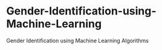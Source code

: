 # Gender-Identification-using-Machine-Learning
Gender Identification using Machine Learning Algorithms 
